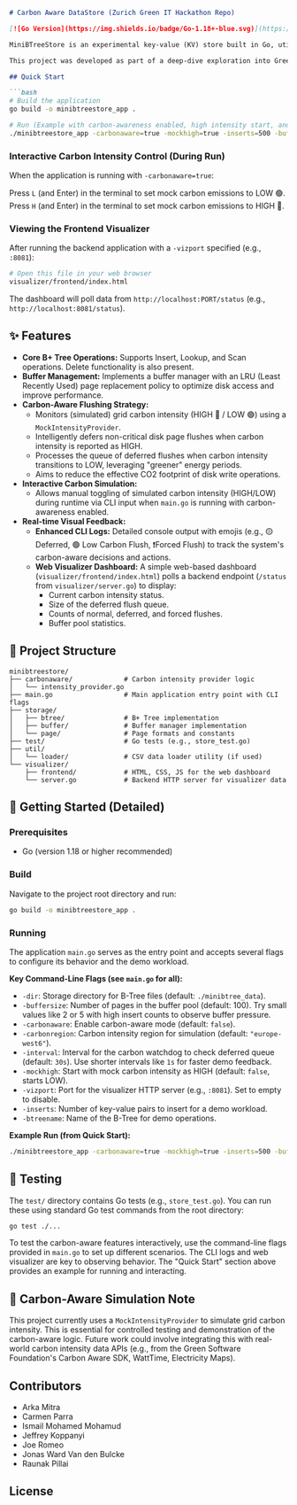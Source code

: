 ```markdown
# Carbon Aware DataStore (Zurich Green IT Hackathon Repo)

[![Go Version](https://img.shields.io/badge/Go-1.18+-blue.svg)](https://golang.org/)

MiniBTreeStore is an experimental key-value (KV) store built in Go, utilizing a B+ Tree data structure for efficient on-disk storage. Its standout feature is a **carbon-aware flushing strategy** designed to reduce the environmental impact of its disk I/O operations.

This project was developed as part of a deep-dive exploration into Green Software Engineering principles, demonstrating how even foundational components like a storage engine can be made more environmentally conscious.

## Quick Start

```bash
# Build the application
go build -o minibtreestore_app .

# Run (Example with carbon-awareness enabled, high intensity start, and visualizer)
./minibtreestore_app -carbonaware=true -mockhigh=true -inserts=500 -buffersize=2 -vizport=:8081 -dir=./test_run_data -interval=1s
```

### Interactive Carbon Intensity Control (During Run)
When the application is running with `-carbonaware=true`:

Press `L` (and Enter) in the terminal to set mock carbon emissions to LOW 🟢.
Press `H` (and Enter) in the terminal to set mock carbon emissions to HIGH 🔴.

### Viewing the Frontend Visualizer
After running the backend application with a `-vizport` specified (e.g., `:8081`):

```bash
# Open this file in your web browser
visualizer/frontend/index.html
```

The dashboard will poll data from `http://localhost:PORT/status` (e.g., `http://localhost:8081/status`).

## ✨ Features
* **Core B+ Tree Operations:** Supports Insert, Lookup, and Scan operations. Delete functionality is also present.
* **Buffer Management:** Implements a buffer manager with an LRU (Least Recently Used) page replacement policy to optimize disk access and improve performance.
* **Carbon-Aware Flushing Strategy:**
    * Monitors (simulated) grid carbon intensity (HIGH 🔴 / LOW 🟢) using a `MockIntensityProvider`.
    * Intelligently defers non-critical disk page flushes when carbon intensity is reported as HIGH.
    * Processes the queue of deferred flushes when carbon intensity transitions to LOW, leveraging "greener" energy periods.
    * Aims to reduce the effective CO2 footprint of disk write operations.
* **Interactive Carbon Simulation:**
    * Allows manual toggling of simulated carbon intensity (HIGH/LOW) during runtime via CLI input when `main.go` is running with carbon-awareness enabled.
* **Real-time Visual Feedback:**
    * **Enhanced CLI Logs:** Detailed console output with emojis (e.g., 🟡 Deferred, 🟢 Low Carbon Flush, ❗Forced Flush) to track the system's carbon-aware decisions and actions.
    * **Web Visualizer Dashboard:** A simple web-based dashboard (`visualizer/frontend/index.html`) polls a backend endpoint (`/status` from `visualizer/server.go`) to display:
        * Current carbon intensity status.
        * Size of the deferred flush queue.
        * Counts of normal, deferred, and forced flushes.
        * Buffer pool statistics.

## 📂 Project Structure
```
minibtreestore/
├── carbonaware/             # Carbon intensity provider logic
│   └── intensity_provider.go
├── main.go                  # Main application entry point with CLI flags
├── storage/
│   ├── btree/               # B+ Tree implementation
│   ├── buffer/              # Buffer manager implementation
│   └── page/                # Page formats and constants
├── test/                    # Go tests (e.g., store_test.go)
├── util/
│   └── loader/              # CSV data loader utility (if used)
└── visualizer/
    ├── frontend/            # HTML, CSS, JS for the web dashboard
    └── server.go            # Backend HTTP server for visualizer data
```

## 🚀 Getting Started (Detailed)

### Prerequisites
* Go (version 1.18 or higher recommended)

### Build
Navigate to the project root directory and run:

```bash
go build -o minibtreestore_app .
```

### Running
The application `main.go` serves as the entry point and accepts several flags to configure its behavior and the demo workload.

**Key Command-Line Flags (see `main.go` for all):**

* `-dir`: Storage directory for B-Tree files (default: `./minibtree_data`).
* `-buffersize`: Number of pages in the buffer pool (default: 100). Try small values like 2 or 5 with high insert counts to observe buffer pressure.
* `-carbonaware`: Enable carbon-aware mode (default: `false`).
* `-carbonregion`: Carbon intensity region for simulation (default: `"europe-west6"`).
* `-interval`: Interval for the carbon watchdog to check deferred queue (default: `30s`). Use shorter intervals like `1s` for faster demo feedback.
* `-mockhigh`: Start with mock carbon intensity as HIGH (default: `false`, starts LOW).
* `-vizport`: Port for the visualizer HTTP server (e.g., `:8081`). Set to empty to disable.
* `-inserts`: Number of key-value pairs to insert for a demo workload.
* `-btreename`: Name of the B-Tree for demo operations.

**Example Run (from Quick Start):**

```bash
./minibtreestore_app -carbonaware=true -mockhigh=true -inserts=500 -buffersize=2 -vizport=:8081 -dir=./test_run_data -interval=1s
```

## 🧪 Testing
The `test/` directory contains Go tests (e.g., `store_test.go`). You can run these using standard Go test commands from the root directory:
```bash
go test ./...
```
To test the carbon-aware features interactively, use the command-line flags provided in `main.go` to set up different scenarios. The CLI logs and web visualizer are key to observing behavior. The "Quick Start" section above provides an example for running and interacting.

## 📝 Carbon-Aware Simulation Note
This project currently uses a `MockIntensityProvider` to simulate grid carbon intensity. This is essential for controlled testing and demonstration of the carbon-aware logic. Future work could involve integrating this with real-world carbon intensity data APIs (e.g., from the Green Software Foundation's Carbon Aware SDK, WattTime, Electricity Maps).

## Contributors
* Arka Mitra 
* Carmen Parra
* Ismail Mohamed Mohamud
* Jeffrey Koppanyi
* Joe Romeo 
* Jonas Ward Van den Bulcke
* Raunak Pillai


## License


